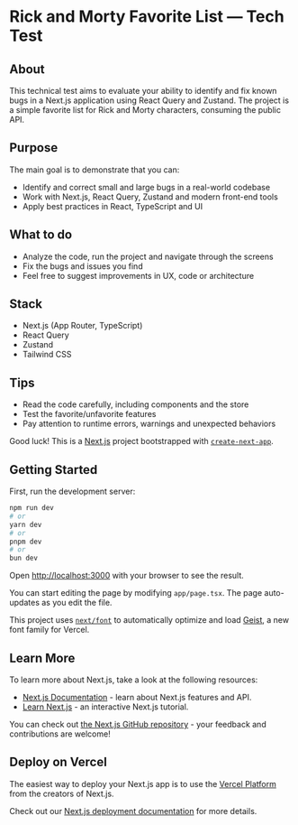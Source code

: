 # Rick and Morty Favorite List — Tech Test

## About
This technical test aims to evaluate your ability to identify and fix known bugs in a Next.js application using React Query and Zustand. The project is a simple favorite list for Rick and Morty characters, consuming the public API.

## Purpose
The main goal is to demonstrate that you can:
- Identify and correct small and large bugs in a real-world codebase
- Work with Next.js, React Query, Zustand and modern front-end tools
- Apply best practices in React, TypeScript and UI

## What to do
- Analyze the code, run the project and navigate through the screens
- Fix the bugs and issues you find
- Feel free to suggest improvements in UX, code or architecture

## Stack
- Next.js (App Router, TypeScript)
- React Query
- Zustand
- Tailwind CSS

## Tips
- Read the code carefully, including components and the store
- Test the favorite/unfavorite features
- Pay attention to runtime errors, warnings and unexpected behaviors

Good luck!
This is a [Next.js](https://nextjs.org) project bootstrapped with [`create-next-app`](https://nextjs.org/docs/app/api-reference/cli/create-next-app).

## Getting Started

First, run the development server:

```bash
npm run dev
# or
yarn dev
# or
pnpm dev
# or
bun dev
```

Open [http://localhost:3000](http://localhost:3000) with your browser to see the result.

You can start editing the page by modifying `app/page.tsx`. The page auto-updates as you edit the file.

This project uses [`next/font`](https://nextjs.org/docs/app/building-your-application/optimizing/fonts) to automatically optimize and load [Geist](https://vercel.com/font), a new font family for Vercel.

## Learn More

To learn more about Next.js, take a look at the following resources:

- [Next.js Documentation](https://nextjs.org/docs) - learn about Next.js features and API.
- [Learn Next.js](https://nextjs.org/learn) - an interactive Next.js tutorial.

You can check out [the Next.js GitHub repository](https://github.com/vercel/next.js) - your feedback and contributions are welcome!

## Deploy on Vercel

The easiest way to deploy your Next.js app is to use the [Vercel Platform](https://vercel.com/new?utm_medium=default-template&filter=next.js&utm_source=create-next-app&utm_campaign=create-next-app-readme) from the creators of Next.js.

Check out our [Next.js deployment documentation](https://nextjs.org/docs/app/building-your-application/deploying) for more details.

